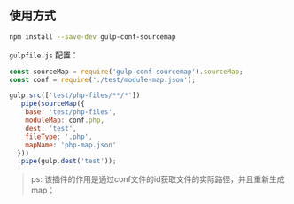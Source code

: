 ## 使用方式

```bash
npm install --save-dev gulp-conf-sourcemap
```

`gulpfile.js` 配置：

```javascript
const sourceMap = require('gulp-conf-sourcemap').sourceMap;
const conf = require('./test/module-map.json');

gulp.src(['test/php-files/**/*'])
  .pipe(sourceMap({
    base: 'test/php-files',
    moduleMap: conf.php,
    dest: 'test',
    fileType: '.php',
    mapName: 'php-map.json'
  }))
  .pipe(gulp.dest('test'));


```

> ps: 该插件的作用是通过conf文件的id获取文件的实际路径，并且重新生成map；
